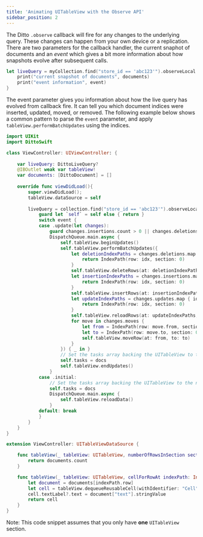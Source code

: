 ```yaml
---
title: 'Animating UITableView with the Observe API'
sidebar_position: 2
---
```


The Ditto `.observe` callback will fire for any changes to the underlying query. These changes can happen from your own device or a replication. There are two parameters for the callback handler, the current snaphot of documents and an _event_ which gives a bit more information about how snapshots evolve after subsequent calls. 

```swift
let liveQuery = myCollection.find("store_id == 'abc123'").observeLocal { [weak self] documents, event in
    print("current snapshot of documents", documents)
    print("event information", event)
}
```

The event parameter gives you information about how the live query has evolved from callback fire. It can tell you which document indices were inserted, updated, moved, or removed. The following example below shows a common pattern to parse the `event` parameter, and apply `tableView.performBatchUpdates` using the indices.

```swift
import UIKit
import DittoSwift

class ViewController: UIViewController: {
    
    var liveQuery: DittoLiveQuery?
    @IBOutlet weak var tableView!
    var documents: [DittoDocument] = []
    
    override func viewDidLoad(){
        super.viewDidLoad();
        tableView.dataSource = self
        
        liveQuery = collection.find("store_id == 'abc123'").observeLocal { [weak self] docs, event in
            guard let `self` = self else { return }
            switch event {
            case .update(let changes):
                guard changes.insertions.count > 0 || changes.deletions.count > 0 || changes.updates.count > 0  || changes.moves.count > 0 else { return }
                DispatchQueue.main.async {
                    self.tableView.beginUpdates()
                    self.tableView.performBatchUpdates({
                        let deletionIndexPaths = changes.deletions.map { idx -> IndexPath in
                            return IndexPath(row: idx, section: 0)
                        }
                        self.tableView.deleteRows(at: deletionIndexPaths, with: .automatic)
                        let insertionIndexPaths = changes.insertions.map { idx -> IndexPath in
                            return IndexPath(row: idx, section: 0)
                        }
                        self.tableView.insertRows(at: insertionIndexPaths, with: .automatic)
                        let updateIndexPaths = changes.updates.map { idx -> IndexPath in
                            return IndexPath(row: idx, section: 0)
                        }
                        self.tableView.reloadRows(at: updateIndexPaths, with: .automatic)
                        for move in changes.moves {
                            let from = IndexPath(row: move.from, section: 0)
                            let to = IndexPath(row: move.to, section: 0)
                            self.tableView.moveRow(at: from, to: to)
                        }
                    }) { _ in }
                    // Set the tasks array backing the UITableView to the new documents
                    self.tasks = docs
                    self.tableView.endUpdates()
                }
            case .initial:
                // Set the tasks array backing the UITableView to the new documents
                self.tasks = docs
                DispatchQueue.main.async {
                    self.tableView.reloadData()
                }
            default: break
            }
        }
    }
}

extension ViewController: UITableViewDataSource {

    func tableView(_ tableView: UITableView, numberOfRowsInSection section: Int) -> Int {
        return documents.count
    }

    func tableView(_ tableView: UITableView, cellForRowAt indexPath: IndexPath) -> UITableViewCell {
        let document = documents[indexPath.row]
        let cell = tableView.dequeueReusableCell(withIdentifier: "Cell") ?? UITableViewCell(style: .default, reuseIdentifier: "Cell")
        cell.textLabel?.text = document["text"].stringValue
        return cell
    }
}
```

Note: This code snippet assumes that you only have __one__ `UITableView` section. 
